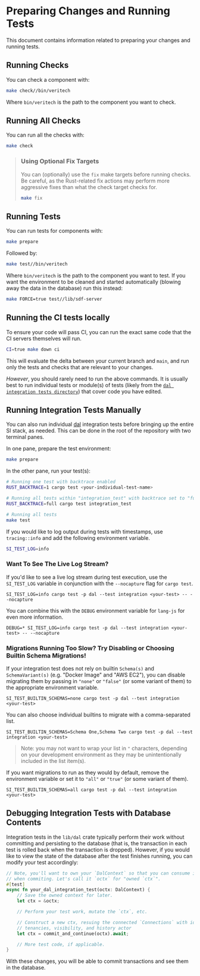 # Preparing Changes and Running Tests

This document contains information related to preparing your changes and running tests.

## Running Checks

You can check a component with:

```bash
make check//bin/veritech
```

Where `bin/veritech` is the path to the component you want to check.

## Running All Checks

You can run all the checks with:

```bash
make check
```

> ### Using Optional Fix Targets
>
> You can (optionally) use the `fix` make targets before running checks.
> Be careful, as the Rust-related fix actions may perform more aggressive fixes than what the check target checks for.
>
> ```bash
> make fix
> ```

## Running Tests

You can run tests for components with:

```bash
make prepare
```

Followed by:

```bash
make test//bin/veritech
```

Where `bin/veritech` is the path to the component you want to test. If you want the environment to be
cleaned and started automatically (blowing away the data in the database) run this instead:

```bash
make FORCE=true test//lib/sdf-server
```

## Running the CI tests locally

To ensure your code will pass CI, you can run the exact same code that the CI servers themselves will run.

```bash
CI=true make down ci
```

This will evaluate the delta between your current branch and `main`, and run only the tests and checks
that are relevant to your changes.

_However_, you should rarely need to run the above commands.
It is usually best to run individual tests or module(s) of tests (likely from
the [`dal integration tests directory`](./lib/dal/tests/integration_test/))
that cover code you have edited.

## Running Integration Tests Manually

You can also run individual [dal](./lib/dal) integration tests before bringing
up the entire SI stack, as needed. This can be done in the root of the
repository with two terminal panes.

In one pane, prepare the test environment:

```bash
make prepare
```

In the other pane, run your test(s):

```bash
# Running one test with backtrace enabled
RUST_BACKTRACE=1 cargo test <your-individual-test-name>

# Running all tests within "integration_test" with backtrace set to "full"
RUST_BACKTRACE=full cargo test integration_test

# Running all tests
make test
```

If you would like to log output during tests with timestamps, use `tracing::info` and add the following environment
variable.

```bash
SI_TEST_LOG=info
```

### Want To See The Live Log Stream?

If you'd like to see a live log stream during test execution, use the `SI_TEST_LOG` variable in conjunction with
the `--nocapture` flag for `cargo test`.

```shell
SI_TEST_LOG=info cargo test -p dal --test integration <your-test> -- --nocapture
```

You can combine this with the `DEBUG` environment variable for `lang-js` for even more information.

```shell
DEBUG=* SI_TEST_LOG=info cargo test -p dal --test integration <your-test> -- --nocapture
```

### Migrations Running Too Slow? Try Disabling or Choosing Builtin Schema Migrations!

If your integration test does not rely on builtin `Schema(s)` and `SchemaVariant(s)` (e.g. "Docker Image" and
"AWS EC2"), you can disable migrating them by passing in `"none"` or `"false"` (or some variant of them) to the
appropriate environment variable.

```shell
SI_TEST_BUILTIN_SCHEMAS=none cargo test -p dal --test integration <your-test>
```

You can also choose individual builtins to migrate with a comma-separated list.

```shell
SI_TEST_BUILTIN_SCHEMAS=Schema One,Schema Two cargo test -p dal --test integration <your-test>
```

> Note: you may not want to wrap your list in `"` characters, depending on your development environment as they may
> be unintentionally included in the list item(s).

If you want migrations to run as they would by default, remove the environment variable or set it to `"all"` or `"true"`
(or some variant of them).

```shell
SI_TEST_BUILTIN_SCHEMAS=all cargo test -p dal --test integration <your-test>
```

## Debugging Integration Tests with Database Contents

Integration tests in the `lib/dal` crate typically perform their work without
committing and persisting to the database (that is, the transaction in each
test is rolled back when the transaction is dropped). However, if you would
like to view the state of the database after the test finishes running, you can
modify your test accordingly:

```rust
// Note, you'll want to own your `DalContext` so that you can consume it
// when commiting. Let's call it `octx` for "owned `ctx`".
#[test]
async fn your_dal_integration_test(octx: DalContext) {
    // Save the owned context for later.
    let ctx = &octx;

    // Perform your test work, mutate the `ctx`, etc.

    // Construct a new ctx, resuing the connected `Connections` with identical
    // tenancies, visibility, and history actor
    let ctx = commit_and_continue(octx).await;

    // More test code, if applicable.
}
```

With these changes, you will be able to commit transactions and see them in the
database.

